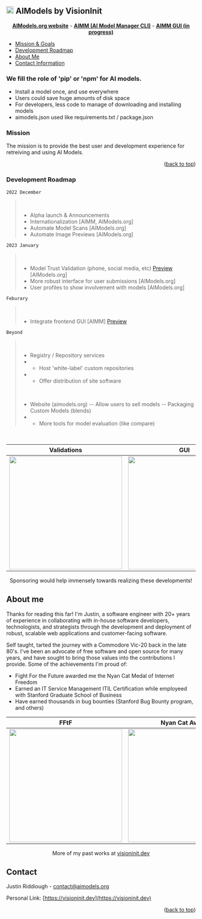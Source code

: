 <!-- Improved compatibility of back to top link: See: https://github.com/othneildrew/Best-README-Template/pull/73 -->
<a name="readme-top"></a>

## <img src="https://avatars.githubusercontent.com/u/117051901?s=60&v=4" alt="Logo" width="20" height="20"> AIModels by VisionInit

<p align='center'>
<a href="https://aimodels.org"><strong>AIModels.org website</strong></a> -
<a href="https://github.com/visioninit/aimm"><strong>AIMM (AI Model Manager CLI)</strong></a> - 
<a href="https://github.com/visioninit/aimm-gui"><strong>AIMM GUI (in progress)</strong></a>
</p>

<!-- TABLE OF CONTENTS -->

  <ul>
    <li>
      <a href="#mission">Mission & Goals</a>
    </li> 
    <li>
      <a href="#development-roadmap">Development Roadmap</a>
    </li>
    <li>
      <a href="#about-me">About Me</a>
    </li> 
    <li>
      <a href="#contact">Contact Information</a>
    </li> 
  </ul>


<h3>We fill the role of 'pip' or 'npm' for AI models.</h3>

- Install a model once, and use everywhere
- Users could save huge amounts of disk space
- For developers, less code to manage of downloading and installing models
- aimodels.json used like requirements.txt / package.json

<!-- Mission -->

### Mission 

The mission is to provide the best user and development experience for retreiving and using AI Models. 

<p align="right">(<a href="#readme-top">back to top</a>)</p>

<!-- ROADMAP -->

### Development Roadmap

` 2022 December `<br>
><br>
>
> - Alpha launch & Announcements
> - Internationalization [AIMM, AIModels.org]
> - Automate Model Scans [AIModels.org]
> - Automate Image Previews [AIModels.org]

` 2023 January `
><br>
>
> - Model Trust Validation (phone, social media, etc) [Preview](https://user-images.githubusercontent.com/654993/204220051-e5148dfb-63a0-487b-99b6-a87d5fc7eb7f.png) [AIModels.org] 
> - More robust interface for user submissions [AIModels.org]
> - User profiles to show involvement with models [AIModels.org]

` Feburary `
> <br>
>
> - Integrate frontend GUI [AIMM] [Preview](https://aimodelmanager.com/img/demo-screen-1.jpg)

` Beyond `
><br>
>
> - Registry / Repository services
> - - Host 'white-label' custom repositories
> - - Offer distribution of site software
><br> 
>
> - Website (aimodels.org)
> -- Allow users to sell models
> -- Packaging Custom Models (blends)
> - - More tools for model evaluation (like compare)
<br>
<div align=center>
  
|  Validations | GUI |
| --- | --- | 
| <img src="https://user-images.githubusercontent.com/654993/204220051-e5148dfb-63a0-487b-99b6-a87d5fc7eb7f.png" height=300> | <img src="https://aimodelmanager.com/img/demo-screen-1.jpg" height=300> |
  
Sponsoring would help immensely towards realizing these developments!  
</div>

<!-- ABOUT ME -->
## About me

Thanks for reading this far! I'm Justin, a software engineer with 20+ years of experience in collaborating with in-house software developers, technologists, and strategists through the development and deployment of robust, scalable web applications and customer-facing software.

Self taught, tarted the journey with a Commodore Vic-20 back in the late 80's. I've been an advocate of free software and open source for many years, and have sought to bring those values into the contributions I provide. Some of the achievements I'm proud of:

- Fight For the Future awarded me the Nyan Cat Medal of Internet Freedom
- Earned an IT Service Management ITIL Certification while employeed with Stanford Graduate School of Business
- Have earned thousands in bug bounties (Stanford Bug Bounty program, and others)

<div align="center">

|  FFtF | Nyan Cat Award | ITIL |
| --- | --- | --- |
| <img src="https://raw.githubusercontent.com/visioninit/.github/master/profile/fftf.png?raw=true" height=300> | <img src="https://raw.githubusercontent.com/visioninit/.github/master/profile/fftf2.jpg?raw=true" height=300> | <img src="https://raw.githubusercontent.com/visioninit/.github/master/profile/itil.JPG?raw=true" height=300> |

More of my past works at [visioninit.dev](https://visioninit.dev)
</div>

<!-- CONTACT -->
## Contact

Justin Riddiough - contact@aimodels.org 

Personal Link: [https://visioninit.dev](https://visioninit.dev)

<p align="right">(<a href="#readme-top">back to top</a>)</p>
